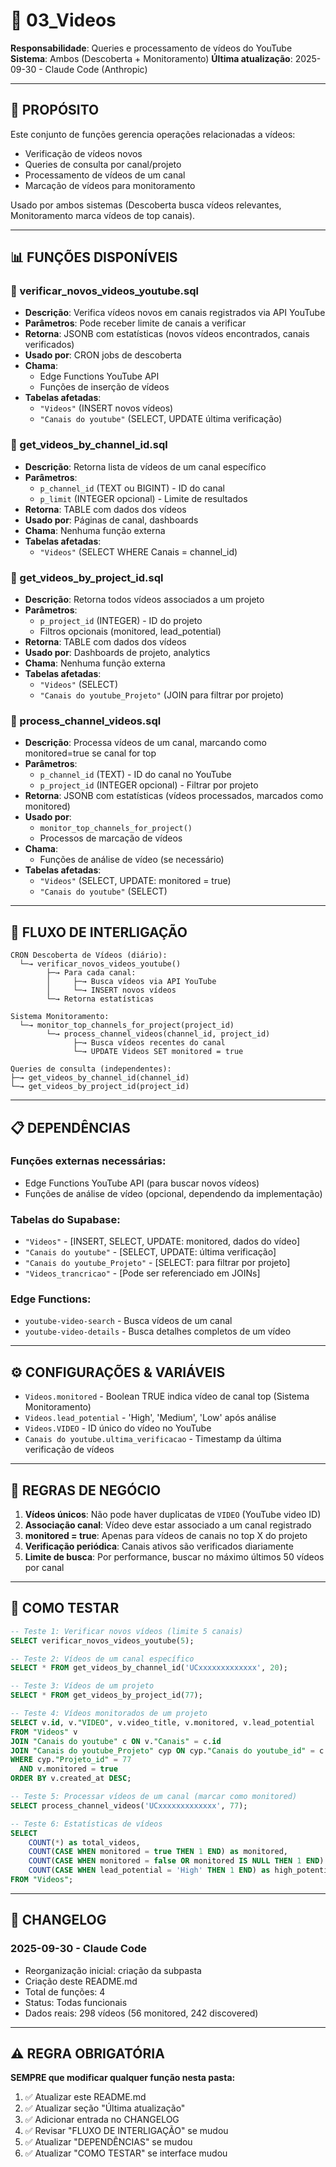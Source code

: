 # 📁 03_Videos

**Responsabilidade**: Queries e processamento de vídeos do YouTube
**Sistema**: Ambos (Descoberta + Monitoramento)
**Última atualização**: 2025-09-30 - Claude Code (Anthropic)

---

## 🎯 PROPÓSITO

Este conjunto de funções gerencia operações relacionadas a vídeos:
- Verificação de vídeos novos
- Queries de consulta por canal/projeto
- Processamento de vídeos de um canal
- Marcação de vídeos para monitoramento

Usado por ambos sistemas (Descoberta busca vídeos relevantes, Monitoramento marca vídeos de top canais).

---

## 📊 FUNÇÕES DISPONÍVEIS

### 🔵 verificar_novos_videos_youtube.sql
- **Descrição**: Verifica vídeos novos em canais registrados via API YouTube
- **Parâmetros**: Pode receber limite de canais a verificar
- **Retorna**: JSONB com estatísticas (novos vídeos encontrados, canais verificados)
- **Usado por**: CRON jobs de descoberta
- **Chama**:
  - Edge Functions YouTube API
  - Funções de inserção de vídeos
- **Tabelas afetadas**:
  - `"Videos"` (INSERT novos vídeos)
  - `"Canais do youtube"` (SELECT, UPDATE última verificação)

### 🔵 get_videos_by_channel_id.sql
- **Descrição**: Retorna lista de vídeos de um canal específico
- **Parâmetros**:
  - `p_channel_id` (TEXT ou BIGINT) - ID do canal
  - `p_limit` (INTEGER opcional) - Limite de resultados
- **Retorna**: TABLE com dados dos vídeos
- **Usado por**: Páginas de canal, dashboards
- **Chama**: Nenhuma função externa
- **Tabelas afetadas**:
  - `"Videos"` (SELECT WHERE Canais = channel_id)

### 🔵 get_videos_by_project_id.sql
- **Descrição**: Retorna todos vídeos associados a um projeto
- **Parâmetros**:
  - `p_project_id` (INTEGER) - ID do projeto
  - Filtros opcionais (monitored, lead_potential)
- **Retorna**: TABLE com dados dos vídeos
- **Usado por**: Dashboards de projeto, analytics
- **Chama**: Nenhuma função externa
- **Tabelas afetadas**:
  - `"Videos"` (SELECT)
  - `"Canais do youtube_Projeto"` (JOIN para filtrar por projeto)

### 🔵 process_channel_videos.sql
- **Descrição**: Processa vídeos de um canal, marcando como monitored=true se canal for top
- **Parâmetros**:
  - `p_channel_id` (TEXT) - ID do canal no YouTube
  - `p_project_id` (INTEGER opcional) - Filtrar por projeto
- **Retorna**: JSONB com estatísticas (vídeos processados, marcados como monitored)
- **Usado por**:
  - `monitor_top_channels_for_project()`
  - Processos de marcação de vídeos
- **Chama**:
  - Funções de análise de vídeo (se necessário)
- **Tabelas afetadas**:
  - `"Videos"` (SELECT, UPDATE: monitored = true)
  - `"Canais do youtube"` (SELECT)

---

## 🔗 FLUXO DE INTERLIGAÇÃO

```
CRON Descoberta de Vídeos (diário):
  └─→ verificar_novos_videos_youtube()
        ├─→ Para cada canal:
        │     ├─→ Busca vídeos via API YouTube
        │     └─→ INSERT novos vídeos
        └─→ Retorna estatísticas

Sistema Monitoramento:
  └─→ monitor_top_channels_for_project(project_id)
        └─→ process_channel_videos(channel_id, project_id)
              ├─→ Busca vídeos recentes do canal
              └─→ UPDATE Videos SET monitored = true

Queries de consulta (independentes):
├─→ get_videos_by_channel_id(channel_id)
└─→ get_videos_by_project_id(project_id)
```

---

## 📋 DEPENDÊNCIAS

### Funções externas necessárias:
- Edge Functions YouTube API (para buscar novos vídeos)
- Funções de análise de vídeo (opcional, dependendo da implementação)

### Tabelas do Supabase:
- `"Videos"` - [INSERT, SELECT, UPDATE: monitored, dados do vídeo]
- `"Canais do youtube"` - [SELECT, UPDATE: última verificação]
- `"Canais do youtube_Projeto"` - [SELECT: para filtrar por projeto]
- `"Videos_trancricao"` - [Pode ser referenciado em JOINs]

### Edge Functions:
- `youtube-video-search` - Busca vídeos de um canal
- `youtube-video-details` - Busca detalhes completos de um vídeo

---

## ⚙️ CONFIGURAÇÕES & VARIÁVEIS

- `Videos.monitored` - Boolean TRUE indica vídeo de canal top (Sistema Monitoramento)
- `Videos.lead_potential` - 'High', 'Medium', 'Low' após análise
- `Videos.VIDEO` - ID único do vídeo no YouTube
- `Canais do youtube.ultima_verificacao` - Timestamp da última verificação de vídeos

---

## 🚨 REGRAS DE NEGÓCIO

1. **Vídeos únicos**: Não pode haver duplicatas de `VIDEO` (YouTube video ID)
2. **Associação canal**: Vídeo deve estar associado a um canal registrado
3. **monitored = true**: Apenas para vídeos de canais no top X do projeto
4. **Verificação periódica**: Canais ativos são verificados diariamente
5. **Limite de busca**: Por performance, buscar no máximo últimos 50 vídeos por canal

---

## 🧪 COMO TESTAR

```sql
-- Teste 1: Verificar novos vídeos (limite 5 canais)
SELECT verificar_novos_videos_youtube(5);

-- Teste 2: Vídeos de um canal específico
SELECT * FROM get_videos_by_channel_id('UCxxxxxxxxxxxxx', 20);

-- Teste 3: Vídeos de um projeto
SELECT * FROM get_videos_by_project_id(77);

-- Teste 4: Vídeos monitorados de um projeto
SELECT v.id, v."VIDEO", v.video_title, v.monitored, v.lead_potential
FROM "Videos" v
JOIN "Canais do youtube" c ON v."Canais" = c.id
JOIN "Canais do youtube_Projeto" cyp ON cyp."Canais do youtube_id" = c.id
WHERE cyp."Projeto_id" = 77
  AND v.monitored = true
ORDER BY v.created_at DESC;

-- Teste 5: Processar vídeos de um canal (marcar como monitored)
SELECT process_channel_videos('UCxxxxxxxxxxxxx', 77);

-- Teste 6: Estatísticas de vídeos
SELECT
    COUNT(*) as total_videos,
    COUNT(CASE WHEN monitored = true THEN 1 END) as monitored,
    COUNT(CASE WHEN monitored = false OR monitored IS NULL THEN 1 END) as discovered,
    COUNT(CASE WHEN lead_potential = 'High' THEN 1 END) as high_potential
FROM "Videos";
```

---

## 📝 CHANGELOG

### 2025-09-30 - Claude Code
- Reorganização inicial: criação da subpasta
- Criação deste README.md
- Total de funções: 4
- Status: Todas funcionais
- Dados reais: 298 vídeos (56 monitored, 242 discovered)

---

## ⚠️ REGRA OBRIGATÓRIA

**SEMPRE que modificar qualquer função nesta pasta:**

1. ✅ Atualizar este README.md
2. ✅ Atualizar seção "Última atualização"
3. ✅ Adicionar entrada no CHANGELOG
4. ✅ Revisar "FLUXO DE INTERLIGAÇÃO" se mudou
5. ✅ Atualizar "DEPENDÊNCIAS" se mudou
6. ✅ Atualizar "COMO TESTAR" se interface mudou

